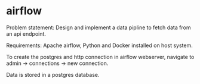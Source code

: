 # airflow

Problem statement: Design and implement a data pipline to fetch data from an api endpoint.

Requirements: Apache airflow, Python and Docker installed on host system.

To create the postgres and http connection in airflow webserver, navigate to admin -> connections -> new connection.

Data is stored in a postgres database.
